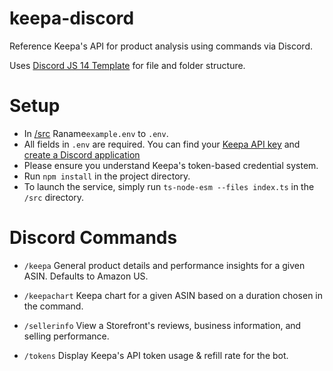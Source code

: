 # keepa-discord
Reference Keepa's API for product analysis using commands via Discord. 

Uses [Discord JS 14 Template](https://github.com/TSLARoadster/TypeScript-Discord.js-v14-Template) for file and folder structure. 

#

# Setup
- In [/src](https://github.com/mckay/keepa-discord/tree/main/src) Raname``example.env`` to ``.env``. 
- All fields in ``.env`` are required. You can find your [Keepa API key](https://keepa.com/#!api) and [create a Discord application](https://discordapp.com/developers)
- Please ensure you understand Keepa's token-based credential system. 
- Run ``npm install`` in the project directory. 
- To launch the service, simply run ``ts-node-esm --files index.ts`` in the ``/src`` directory.

# Discord Commands
- ``/keepa`` General product details and performance insights for a given ASIN. Defaults to Amazon US. 

- ``/keepachart`` Keepa chart for a given ASIN based on a duration chosen in the command. 

- ``/sellerinfo`` View a Storefront's reviews, business information, and selling performance. 

- ``/tokens`` Display Keepa's API token usage & refill rate for the bot. 
